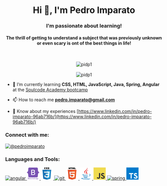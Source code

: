 <h1 align="center">Hi 👋, I'm Pedro Imparato</h1>
<h3 align="center">I'm passionate about learning! </h3>
<h4 align="center">The thrill of getting to understand a subject that was previously unknown or even scary is ont of the best things in life!</h4>
<br>

<p align="center"><img align="center" src="https://github-readme-stats.vercel.app/api?username=pidp1&show_icons=true&locale=en" alt="pidp1" /></p>

<p align="center"><img align="center" src="https://github-readme-stats.vercel.app/api/top-langs?username=pidp1&show_icons=true&locale=en&layout=compact" alt="pidp1" /></p>



- 🌱 I’m currently learning **CSS, HTML, JavaScript, Java, Spring, Angular** at the <a href="https://soulcodeacademy.org/">Soulcode Academy bootcamp</a>

- 📫 How to reach me **pedro.imparato@gmail.com**

- 📄 Know about my experiences [https://www.linkedin.com/in/pedro-imparato-96ab716b/](https://www.linkedin.com/in/pedro-imparato-96ab716b/)

<h3 align="left">Connect with me:</h3>
<p align="left">
<a href="https://twitter.com/@pedroimparato" target="blank"><img align="center" src="https://raw.githubusercontent.com/rahuldkjain/github-profile-readme-generator/master/src/images/icons/Social/twitter.svg" alt="@pedroimparato" height="30" width="40" /></a>
</p>

<h3 align="left">Languages and Tools:</h3>
<p align="left"> <a href="https://angular.io" target="_blank" rel="noreferrer"> <img src="https://angular.io/assets/images/logos/angular/angular.svg" alt="angular" width="40" height="40"/> </a> <a href="https://getbootstrap.com" target="_blank" rel="noreferrer"> <img src="https://raw.githubusercontent.com/devicons/devicon/master/icons/bootstrap/bootstrap-plain-wordmark.svg" alt="bootstrap" width="40" height="40"/> </a> <a href="https://www.w3schools.com/css/" target="_blank" rel="noreferrer"> <img src="https://raw.githubusercontent.com/devicons/devicon/master/icons/css3/css3-original-wordmark.svg" alt="css3" width="40" height="40"/> </a> <a href="https://git-scm.com/" target="_blank" rel="noreferrer"> <img src="https://www.vectorlogo.zone/logos/git-scm/git-scm-icon.svg" alt="git" width="40" height="40"/> </a> <a href="https://www.w3.org/html/" target="_blank" rel="noreferrer"> <img src="https://raw.githubusercontent.com/devicons/devicon/master/icons/html5/html5-original-wordmark.svg" alt="html5" width="40" height="40"/> </a> <a href="https://www.java.com" target="_blank" rel="noreferrer"> <img src="https://raw.githubusercontent.com/devicons/devicon/master/icons/java/java-original.svg" alt="java" width="40" height="40"/> </a> <a href="https://developer.mozilla.org/en-US/docs/Web/JavaScript" target="_blank" rel="noreferrer"> <img src="https://raw.githubusercontent.com/devicons/devicon/master/icons/javascript/javascript-original.svg" alt="javascript" width="40" height="40"/> </a> <a href="https://spring.io/" target="_blank" rel="noreferrer"> <img src="https://www.vectorlogo.zone/logos/springio/springio-icon.svg" alt="spring" width="40" height="40"/> </a> <a href="https://www.typescriptlang.org/" target="_blank" rel="noreferrer"> <img src="https://raw.githubusercontent.com/devicons/devicon/master/icons/typescript/typescript-original.svg" alt="typescript" width="40" height="40"/> </a> </p>


<!--

